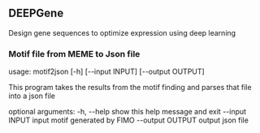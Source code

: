 ## DEEPGene 
Design gene sequences to optimize expression using deep learning

### Motif file from MEME to Json file

usage: motif2json [-h] [--input INPUT] [--output OUTPUT]

This program takes the results from the motif finding and parses that file
into a json file

optional arguments:
    -h, --help       show this help message and exit
    --input INPUT    input motif generated by FIMO
    --output OUTPUT  output json file



<!-- 1. python setup.py sdist -->
<!-- 2. python setup.py bdist_wheel --universal -->

<!-- 3. twine upload --repository-url https://test.pypi.org/legacy/ dist/* -->